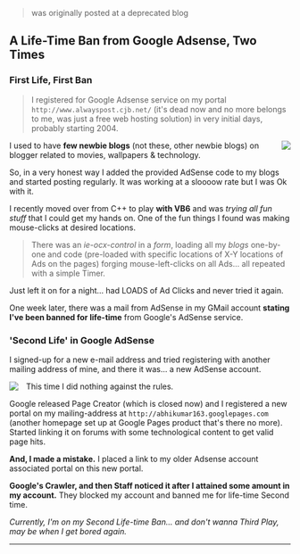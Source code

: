 
> was originally posted at a deprecated blog

## A Life-Time Ban from Google Adsense, Two Times

### First Life, First Ban

> I registered for Google Adsense service on my portal `http://www.alwayspost.cjb.net/` (it's dead now and no more belongs to me, was just a free web hosting solution) in very initial days, probably starting 2004.

<a href="http://2.bp.blogspot.com/-Ws378ilC9dI/Td2H4iPyAcI/AAAAAAAAAtU/7tv1YDvSilA/s1600/1banned.jpg" imageanchor="1" style="clear: right; float: right; margin-bottom: 1em; margin-left: 1em;">
  <img border="0" src="http://2.bp.blogspot.com/-Ws378ilC9dI/Td2H4iPyAcI/AAAAAAAAAtU/7tv1YDvSilA/s1600/1banned.jpg" />
</a>

I used to have **few newbie blogs** (not these, other newbie blogs) on blogger related to movies, wallpapers & technology.

So, in a very honest way I added the provided AdSense code to my blogs and started posting regularly.
It was working at a sloooow rate but I was Ok with it.

I recently moved over from C++ to play **with VB6** and was *trying all fun stuff* that I could get my hands on.
One of the fun things I found was making mouse-clicks at desired locations.

> There was an *ie-ocx-control* in a *form*, loading all my *blogs* one-by-one and code (pre-loaded with specific locations of X-Y locations of Ads on the pages) forging mouse-left-clicks on all Ads... all repeated with a simple Timer.

Just left it on for a night... had LOADS of Ad Clicks and never tried it again.

One week later, there was a mail from AdSense in my GMail account **stating I've been banned for life-time** from Google's AdSense service.


### 'Second Life' in Google AdSense

I signed-up for a new e-mail address and tried registering with another mailing address of mine, and there it was... a new AdSense account.

<a href="http://3.bp.blogspot.com/-6gVkKvV5zrU/Td2IK3YgocI/AAAAAAAAAtc/fHWPmDr-yBI/s1600/2banned.jpg" imageanchor="1" style="clear: left; float: left; margin-bottom: 1em; margin-right: 1em;">
  <img border="0" src="http://3.bp.blogspot.com/-6gVkKvV5zrU/Td2IK3YgocI/AAAAAAAAAtc/fHWPmDr-yBI/s1600/2banned.jpg" />
</a>

This time I did nothing against the rules.

Google released Page Creator (which is closed now) and I registered a new portal on my mailing-address at `http://abhikumar163.googlepages.com` (another homepage set up at Google Pages product that's there no more).
Started linking it on forums with some technological content to get valid page hits.

**And, I made a mistake.**
I placed a link to my older Adsense account associated portal on this new portal.


**Google's Crawler, and then Staff noticed it after I attained some amount in my account.** They blocked my account and banned me for life-time Second time.

*Currently, I'm on my Second Life-time Ban... and don't wanna Third Play, may be when I get bored again.*

---
